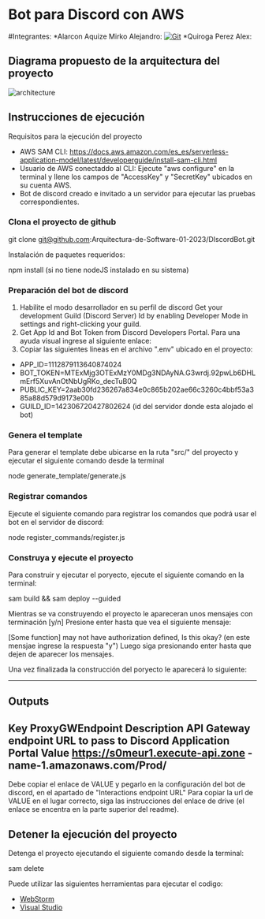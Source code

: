 # Bot para Discord con AWS 

#Integrantes:
*Alarcon Aquize Mirko Alejandro: [![Git](https://img.shields.io/badge/Git-Profile-blue)](https://github.com/MRK2705)
*Quiroga Perez Alex: 

## Diagrama propuesto de la arquitectura del proyecto
![architecture](./architecture.png)

## Instrucciones de ejecución

Requisitos para la ejecución del proyecto
- AWS SAM CLI: https://docs.aws.amazon.com/es_es/serverless-application-model/latest/developerguide/install-sam-cli.html
- Usuario de AWS conectaddo al CLI: Ejecute "aws configure" en la terminal y llene los campos de "AccessKey" y "SecretKey" ubicados en su cuenta AWS.
- Bot de discord creado e invitado a un servidor para ejecutar las pruebas correspondientes.

### Clona el proyecto de github

git clone git@github.com:Arquitectura-de-Software-01-2023/DIscordBot.git


Instalación de paquetes requeridos:

npm install (si no tiene nodeJS instalado en su sistema)

### Preparación del bot de discord
1. Habilite el modo desarrollador en su perfil de discord Get your development Guild (Discord Server) Id by enabling Developer Mode in settings and right-clicking your guild.
2. Get App Id and Bot Token from Discord Developers Portal.
Para una ayuda visual ingrese al siguiente enlace: 
4. Copiar las siguientes lineas en el archivo ".env" ubicado en el proyecto:
- APP_ID=1112879113640874024
- BOT_TOKEN=MTExMjg3OTExMzY0MDg3NDAyNA.G3wrdj.92pwLb6DHLmErf5XuvAnOtNbUgRKo_decTuB0Q
- PUBLIC_KEY=2aab30fd236267a834e0c865b202ae66c3260c4bbf53a385a88d579d9173e00b
- GUILD_ID=142306720427802624 (id del servidor donde esta alojado el bot)

### Genera el template
Para generar el template debe ubicarse en la ruta "src/" del proyecto y ejecutar el siguiente comando desde la terminal

node generate_template/generate.js

### Registrar comandos
Ejecute el siguiente comando para registrar los comandos que podrá usar el bot en el servidor de discord:

node register_commands/register.js

### Construya y ejecute el proyecto
Para construir y ejecutar el poryecto, ejecute el siguiente comando en la terminal:

sam build && sam deploy --guided

Mientras se va construyendo el proyecto le apareceran unos mensajes con terminación [y/n]
Presione enter hasta que vea el siguiente mensaje:

[Some function] may not have authorization defined, Is this okay? (en este mensjae ingrese la respuesta "y")
Luego siga presionando enter hasta que dejen de aparecer los mensajes.

Una vez finalizada la construcción del poryecto le aparecerá lo siguiente:

------------------------------------------
Outputs
------------------------------------------
Key                 ProxyGWEndpoint
Description         API Gateway endpoint URL to pass 
                    to Discord Application Portal
Value               https://s0meur1.execute-api.zone
                    -name-1.amazonaws.com/Prod/
------------------------------------------

Debe copiar el enlace de VALUE y pegarlo en la configuración del bot de discord, en el apartado de "Interactions endpoint URL"
Para copiar la url de VALUE en el lugar correcto, siga las instrucciones del enlace de drive (el enlace se encentra en la parte superior del readme).

## Detener la ejecución del proyecto
Detenga el proyecto ejecutando el siguiente comando desde la terminal:

sam delete

Puede utilizar las siguientes herramientas para ejecutar el codigo:

* [WebStorm](https://docs.aws.amazon.com/toolkit-for-jetbrains/latest/userguide/welcome.html)
* [Visual Studio](https://docs.aws.amazon.com/toolkit-for-visual-studio/latest/user-guide/welcome.html)
